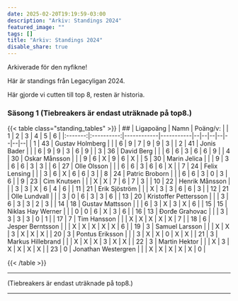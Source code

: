 ```yaml
---
date: 2025-02-20T19:19:59-03:00
description: "Arkiv: Standings 2024"
featured_image: ""
tags: []
title: "Arkiv: Standings 2024"
disable_share: true
---
```


Arkiverade för den nyfikne! 

Här är standings från Legacyligan 2024. 

Här gjorde vi cutten till top 8, resten är historia. 

<!--more-->

### Säsong 1 (Tiebreakers är endast uträknade på top8.)



{{< table class="standing_tables" >}}
| ##  | Ligapoäng | Namn | Poäng/v: |   | 1 | 2 | 3 | 4 | 5 | 6 |
|:-------:|:----------:|------------|-----------|--|--|--|--|--|--|--|
| 1     | 43         | Gustav Holmberg | |  | 6 | 9 | 7 | 9 | 9 | 3 |
| 2     | 41         | Jonis Bader | |  | 6 | 9 | 9 | 3 | 6 | 9 |
| 3     | 36         | David Berg | |  | 6 | 6 | 3 | 6 | 6 | 9 |
| 4     | 30         | Oskar Månsson | |  | 9 | 6 | X | 9 | 6 | X |
| 5     | 30         | Marin Jelica | |  | 9 | 3 | 6 | 6 | 3 | 3 |
| 6     | 27         | Olle Olsson | |  | 6 | 6 | 3 | 6 | 6 | X |
| 7     | 24         | Felix Lensing | |  | 3 | 6 | X | 6 | 6 | 3 |
| 8     | 24         | Patric Broborn | |  | 6 | 6 | 3 | 0 | 3 | 6 |
| 9     | 23         | Cim Knutsen | |  | X | X | 7 | 6 | 7 | 3 |
| 10     | 22         | Henrik Månsson | |  | 3 | 3 | X | 6 | 4 | 6 |
| 11     | 21         | Erik Sjöström | |  | X | 3 | 3 | 6 | 6 | 3 |
| 12     | 21         | Olle Lundvall  | |  | 3 | 0 | 6 | 3 | 3 | 6 |
| 13     | 20         | Kristoffer Pettersson | |  | 3 | 6 | 3 | 3 | 2 | 3 |
| 14     | 18         | Gustav Mattsson | |  | 6 | 3 | X | 3 | X | 6 |
| 15     | 15         | Niklas Hay Werner | |  | 0 | 0 | 6 | X | 3 | 6 |
| 16     | 13         | Đorđe Grahovac  | |  | 3 | 3 | 3 | 3 | 0 | 1 |
| 17     | 7         | Tim Hansson | |  | X | X | X | X | X | 7 |
| 18     | 6         | Jesper Berntsson | |  | X | X | X | X | X | 6 |
| 19     | 3         | Samuel Larsson | |  | X | X | 3 | X | X | X |
| 20     | 3         | Pontus Eriksson | |  | 3 | X | X | 0 | X | X |
| 21     | 3         | Markus Hillebrand | |  | X | X | X | 3 | X | X |
| 22     | 3         | Martin Hektor | |  | X | 3 | X | X | X | X |
| 23     | 0         | Jonathan Westergren | |  | X | X | X | X | X | 0 |


{{< /table >}}

------
(Tiebreakers är endast uträknade på top8.)


------

